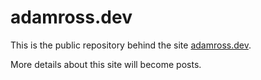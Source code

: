 # adamross.dev

This is the public repository behind the site [adamross.dev](https://adamross.dev).

More details about this site will become posts.
